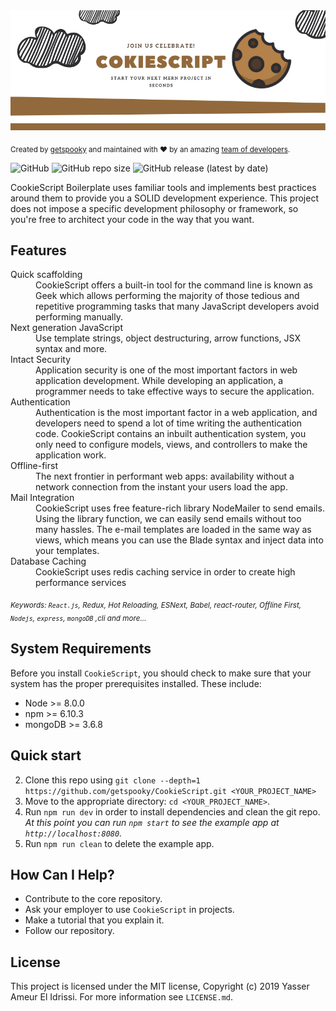 <img src="docs/media/Hello.png">

<sub>Created by <a href="https://github.com/getspooky">getspooky</a> and maintained with ❤️ by an amazing <a href="https://github.com/getspooky/CookieScript/graphs/contributors">team of developers</a>.</sub>

![GitHub](https://img.shields.io/github/license/getspooky/CookieScript?style=for-the-badge)
![GitHub repo size](https://img.shields.io/github/repo-size/getspooky/CookieScript?style=for-the-badge)
![GitHub release (latest by date)](https://img.shields.io/github/v/release/getspooky/CookieScript?style=for-the-badge)

CookieScript Boilerplate uses familiar tools and implements best practices around them to provide you a SOLID development experience.
This project does not impose a specific development philosophy or framework, so you're free to architect your code in the way that you want.

## Features

<dl>
  <dt>Quick scaffolding</dt>
  <dd>CookieScript offers a built-in tool for the command line is known as Geek which allows performing the majority of those tedious and repetitive programming tasks that many JavaScript developers avoid performing manually.</dd>

 <dt>Next generation JavaScript</dt>
 <dd>Use template strings, object destructuring, arrow functions, JSX syntax and more.</dd>

  <dt>Intact Security</dt>
  <dd>Application security is one of the most important factors in web application development. While developing an application, a programmer needs to take effective ways to secure the application.</dd>

  <dt>Authentication</dt>
  <dd>Authentication is the most important factor in a web application, and developers need to spend a lot of time writing the authentication code. CookieScript contains an inbuilt authentication system, you only need to configure models, views, and controllers to make the application work.</dd>

  <dt>Offline-first</dt>
  <dd>The next frontier in performant web apps: availability without a network connection from the instant your users load the app.</dd>

  <dt>Mail Integration</dt>
  <dd>CookieScript uses free feature-rich library NodeMailer to send emails. Using the library function, we can easily send emails without too many hassles. The e-mail templates are loaded in the same way as views, which means you can use the Blade syntax and inject data into your templates.</dd>

  <dt>Database Caching</dt>
  <dd>CookieScript uses redis caching service in order to create high performance services</dd>

</dl>

<sub><i>Keywords: `React.js`, Redux, Hot Reloading, ESNext, Babel, react-router, Offline First, `Nodejs`, `express`, `mongoDB` ,cli and more...</i></sub>

## System Requirements

Before you install `CookieScript`, you should check to make sure that your system has the proper prerequisites installed. These include:

- Node >= 8.0.0
- npm >= 6.10.3
- mongoDB >= 3.6.8

## Quick start

2.  Clone this repo using `git clone --depth=1 https://github.com/getspooky/CookieScript.git <YOUR_PROJECT_NAME>`
3.  Move to the appropriate directory: `cd <YOUR_PROJECT_NAME>`.<br />
4.  Run `npm run dev` in order to install dependencies and clean the git repo.<br />
    _At this point you can run `npm start` to see the example app at `http://localhost:8080`._
5.  Run `npm run clean` to delete the example app.

## How Can I Help?

- Contribute to the core repository.
- Ask your employer to use `CookieScript` in projects.
- Make a tutorial that you explain it.
- Follow our repository.

## License

This project is licensed under the MIT license, Copyright (c) 2019 Yasser Ameur El Idrissi. For more information see `LICENSE.md`.
